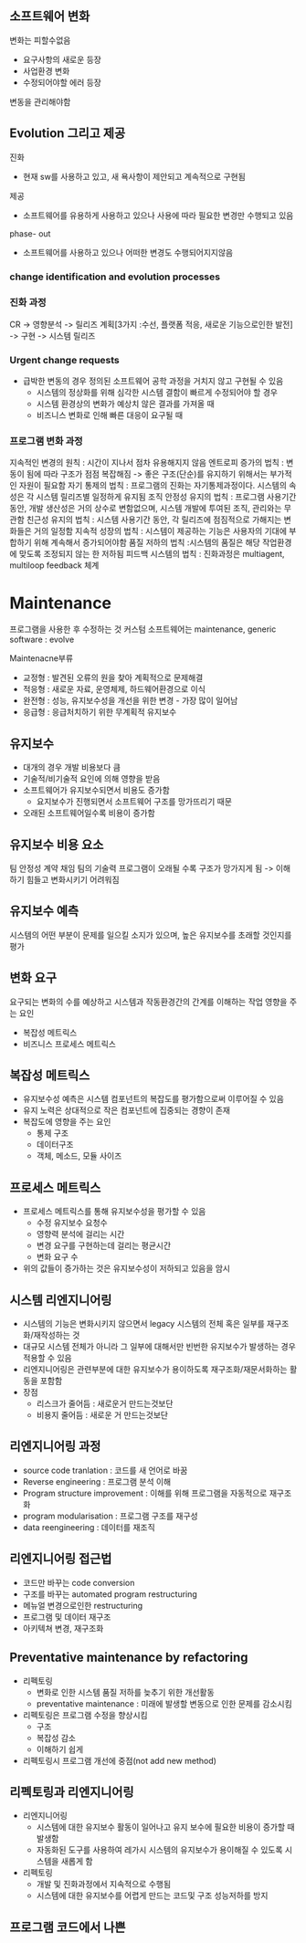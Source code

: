 ## 소프트웨어 변화
변화는 피할수없음
- 요구사항의 새로운 등장
- 사업환경 변화
- 수정되어야할 에러 등장

변동을 관리해야함

## Evolution 그리고 제공
진화
- 현재 sw를 사용하고 있고, 새 욕사항이 제안되고 계속적으로 구현됨

제공
- 소프트웨어를 유용하게 사용하고 있으나 사용에 따라 필요한 변경만 수행되고 있음

phase- out
- 소프트웨어를 사용하고 있으나 어떠한 변경도 수행되어지지않음

### change identification and evolution processes

### 진화 과정
CR -> 영향분석 -> 릴리즈 계획[3가지 :수선, 플랫폼 적응, 새로운 기능으로인한 발전] -> 구현 -> 시스템 릴리즈

### Urgent change requests
- 급박한 변동의 경우 정의된 소프트웨어 공학 과정을 거치지 않고 구현될 수 있음
	- 시스템의 정상화를 위해 심각한 시스템 결함이 빠르게 수정되어야 할 경우
	- 시스템 환경상의 변화가 예상치 않은 결과를 가져올 때
	- 비즈니스 변화로 인해 빠른 대응이 요구될 때
### 프로그램 변화 과정
지속적인 변경의 원칙 : 시간이 지나서 점차 유용해지지 않음
엔트로피 증가의 법칙 : 변동이 됨에 따라 구조가 점점 복잡해짐 -> 좋은 구조(단순)를 유지하기 위해서는 부가적인 자원이 필요함
자기 통제의 법칙 : 프로그램의 진화는 자기통제과정이다. 시스템의 속성은 각 시스템 릴리즈별 일정하게 유지됨
조직 안정성 유지의 법칙 : 프로그램 사용기간 동안, 개발 생산성은 거의 상수로 변함없으며, 시스템 개발에 투여된 조직, 관리와는 무관함
친근성 유지의 법칙 : 시스템 사용기간 동안, 각 릴리즈에 점짐적으로 가해지는 변화들은 거의 일정함
지속적 성장의 법칙 : 시스템이 제공하는 기능은 사용자의 기대에 부합하기 위해 계속해서 증가되어야함
품질 저하의 법칙 :시스템의 품질은 해당 작업환경에 맞도록 조정되지 않는 한 저하됨
피드백 시스템의 법칙 : 진화과정은 multiagent, multiloop feedback 체계


# Maintenance
프로그램을 사용한 후 수정하는 것
커스텀 소프트웨어는 maintenance, generic software : evolve

Maintenacne부류
- 교정형 : 발견된 오류의 원을 찾아 계획적으로 문제해결
- 적응형 : 새로운 자료, 운영체제, 하드웨어환경으로 이식
- 완전형 : 성능, 유지보수성을 개선을 위한 변경 - 가장 많이 일어남
- 응급형 : 응급처치하기 위한 무계획적 유지보수 
## 유지보수
- 대개의 경우 개발 비용보다 큼
- 기술적/비기술적 요인에 의해 영향을 받음
- 소프트웨어가 유지보수되면서 비용도 증가함
	- 요지보수가 진행되면서 소프트웨어 구조를 망가뜨리기 때문
- 오래된 소프트웨어일수록 비용이 증가함
## 유지보수 비용 요소
팀 안정성
계약 채임
팀의 기술력
프로그램이 오래될 수록 구조가 망가지게 됨 -> 이해하기 힘들고 변화시키기 어려워짐

## 유지보수 예측
시스템의 어떤 부분이 문제를 일으킬 소지가 있으며, 높은 유지보수를 초래할 것인지를 평가
## 변화 요구
요구되는 변화의 수를 예상하고 시스템과 작동환경간의 간계를 이해하는 작업
영향을 주는 요인
- 복잡성 메트릭스
- 비즈니스 프로세스   메트릭스

## 복잡성 메트릭스
- 유지보수성 예측은 시스템 컴포넌트의 복잡도를 평가함으로써 이루어질 수 있음
- 유지 노력은 상대적으로 작은 컴포넌트에 집중되는 경향이 존재
- 복잡도에 영향을 주는 요인
	- 통제 구조
	- 데이터구조
	- 객체, 메소드, 모듈 사이즈
## 프로세스 메트릭스
- 프로세스 메트릭스를 통해 유지보수성을 평가할 수 있음
	- 수정 유지보수 요청수
	- 영향력 분석에 걸리는 시간
	- 변경 요구를 구현하는데 걸리는 평균시간
	- 변화 요구 수
- 위의 값들이 증가하는 것은 유지보수성이 저하되고 있음을 암시

## 시스템 리엔지니어링
- 시스템의 기능은 변화시키지 않으면서 legacy 시스템의 전체 혹은 일부를 재구조화/재작성하는 것
- 대규모 시스템 전체가 아니라 그 일부에 대해서만 빈번한 유지보수가 발생하는 경우 적용할 수 있음
- 리엔지니어링은 관련부분에 대한 유지보수가 용이하도록 재구조화/재문서화하는 활동을 포함함
- 장점
	- 리스크가 줄어듬 : 새로운거 만드는것보단 
	- 비용지 줄어듬 : 새로운 거 만드는것보단

## 리엔지니어링 과정
- source code tranlation : 코드를 새 언어로 바꿈
- Reverse engineering : 프로그램 분석 이해
- Program structure improvement : 이해를 위해 프로그램을 자동적으로 재구조화
- program modularisation : 프로그램 구조를 재구성
- data reengineering : 데이터를 재조직

## 리엔지니어링 접근법
- 코드만 바꾸는 code conversion
- 구조를 바꾸는 automated program restructuring
- 메뉴얼 변경으로인한 restructuring
- 프로그램 및 데이터 재구조
- 아키텍쳐 변경, 재구조화

## Preventative maintenance by refactoring
- 리펙토링 
	- 변화로 인한 시스템 품질 저하를 늦추기 위한 개선활동
	- preventative maintenance : 미래에 발생할 변동으로 인한 문제를 감소시킴
- 리펙토링은 프로그램 수정을 향상시킴
	- 구조
	- 복잡성 감소
	- 이해하기 쉽게
- 리펙토링시 프로그램 개선에 중점(not add new method)

## 리펙토링과 리엔지니어링
- 리엔지니어링
	- 시스템에 대한 유지보수 활동이 일어나고 유지 보수에 필요한 비용이 증가할 때 발생함
	- 자동화된 도구를 사용하여 레가시 시스템의 유지보수가 용이해질 수 있도록 시스템을 새롭게 함
- 리펙토링
	- 개발 및 진화과정에서 지속적으로 수행됨
	- 시스템에 대한 유지보수를 어렵게 만드는 코드및 구조 성능저하를 방지

## 프로그램 코드에서 나쁜